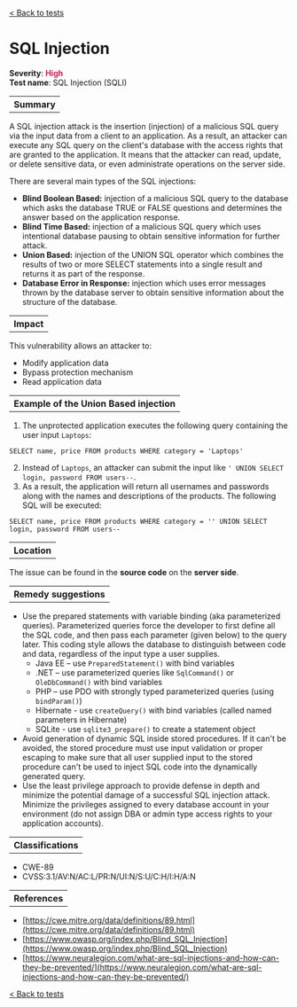 <a class="not-decorated-link" href="#/guide/vulnerabilities/overview.md">< Back to tests</a>

# SQL Injection

<b>Severity</b>: <b><font color="#DB1E54">High</font></b><br>
<b>Test name</b>: SQL Injection (SQLI)

<table id="simple-table">
    <tr>
        <th><strong>Summary</strong></th>
    </tr>
</table>

A SQL injection attack is the insertion (injection) of a malicious SQL query via the input data from a client to an application. 
As a result, an attacker can execute any SQL query on the client's database with the access rights that are granted to the application.  It means that the attacker can read, update, or delete sensitive data, or even administrate operations on the server side.

There are several main types of the SQL injections:
* **Blind Boolean Based:** injection of a malicious SQL query to the database which asks the database TRUE or FALSE questions and determines the answer based on the application response.
* **Blind Time Based:** injection of a malicious SQL query which uses intentional database pausing to obtain sensitive information for further attack.
* **Union Based:** injection of the UNION SQL operator which combines the results of two or more SELECT statements into a single result and returns it as part of the response.
* **Database Error in Response:** injection which uses error messages thrown by the database server to obtain sensitive information about the structure of the database.

<table id="simple-table">
    <tr>
        <th><strong>Impact</strong></th>
    </tr>
</table>

This vulnerability allows an attacker to:
* Modify application data
* Bypass protection mechanism
* Read application data

<table id="simple-table">
    <tr>
        <th><strong>Example of the Union Based injection</strong></th>
    </tr>
</table>

1. The unprotected application executes the following query containing the user input `Laptops`:
```
SELECT name, price FROM products WHERE category = 'Laptops'
```
2. Instead of `Laptops`, an attacker can submit the input like ` ' UNION SELECT login, password FROM users-- `. 
3. As a result, the application will return all usernames and passwords along with the names and descriptions of the products. The following SQL will be executed: 

```
SELECT name, price FROM products WHERE category = '' UNION SELECT login, password FROM users--
```


<table id="simple-table">
    <tr>
        <th><strong>Location</strong></th>
    </tr>
</table>

The issue can be found in the **source code** on the **server side**.


<table id="simple-table">
    <tr>
        <th><strong>Remedy suggestions</strong></th>
    </tr>
</table>

* Use the prepared statements with variable binding (aka parameterized queries). Parameterized queries force the developer to first define all the SQL code, and then pass each parameter (given below) to the query later. This coding style allows the database to distinguish between code and data, regardless of the input type a user supplies.
    * Java EE – use `PreparedStatement()` with bind variables
    * .NET – use parameterized queries like `SqlCommand()` or `OleDbCommand()` with bind variables
    * PHP – use PDO with strongly typed parameterized queries (using `bindParam()`)
    * Hibernate - use  `createQuery()` with bind variables (called named parameters in Hibernate)
    * SQLite - use `sqlite3_prepare()` to create a statement object
* Avoid generation of dynamic SQL inside stored procedures. If it can't be avoided, the stored procedure must use input validation or proper escaping to make sure that all user supplied input to the stored procedure can't be used to inject SQL code into the dynamically generated query.
* Use the least privilege approach to provide defense in depth and minimize the potential damage of a successful SQL injection attack. Minimize the privileges assigned to every database account in your environment (do not assign DBA or admin type access rights to your application accounts).

<table id="simple-table">
    <tr>
        <th><strong>Classifications</strong></th>
    </tr>
</table>

* CWE-89
* CVSS:3.1/AV:N/AC:L/PR:N/UI:N/S:U/C:H/I:H/A:N


<table id="simple-table">
    <tr>
        <th><strong>References</strong></th>
    </tr>
</table>

* [https://cwe.mitre.org/data/definitions/89.html](https://cwe.mitre.org/data/definitions/89.html)
* [https://www.owasp.org/index.php/Blind_SQL_Injection](https://www.owasp.org/index.php/Blind_SQL_Injection)
* [https://www.neuralegion.com/what-are-sql-injections-and-how-can-they-be-prevented/](https://www.neuralegion.com/what-are-sql-injections-and-how-can-they-be-prevented/)

<a class="not-decorated-link" href="#/guide/vulnerabilities/overview.md">< Back to tests</a>